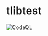 # tlibtest

[![CodeQL](https://github.com/ArobaseSC/Coffee/actions/workflows/codeql-analysis.yml/badge.svg)](https://github.com/ArobaseSC/Coffee/actions/workflows/codeql-analysis.yml)
